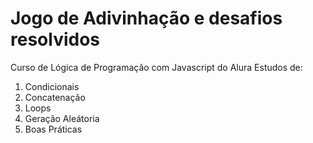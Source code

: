 # Jogo de Adivinhação e desafios resolvidos 
Curso de Lógica de Programação com Javascript do Alura
Estudos de: 
1. Condicionais 
2. Concatenação
3. Loops
4. Geração Aleátoria
5. Boas Práticas
